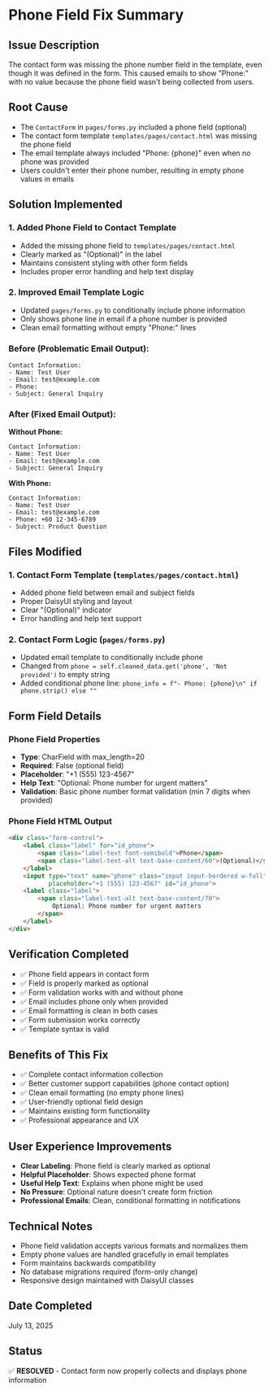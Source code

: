 # Phone Field Fix Summary

## Issue Description
The contact form was missing the phone number field in the template, even though it was defined in the form. This caused emails to show "Phone:" with no value because the phone field wasn't being collected from users.

## Root Cause
- The `ContactForm` in `pages/forms.py` included a phone field (optional)
- The contact form template `templates/pages/contact.html` was missing the phone field
- The email template always included "Phone: {phone}" even when no phone was provided
- Users couldn't enter their phone number, resulting in empty phone values in emails

## Solution Implemented

### 1. Added Phone Field to Contact Template
- Added the missing phone field to `templates/pages/contact.html`
- Clearly marked as "(Optional)" in the label
- Maintains consistent styling with other form fields
- Includes proper error handling and help text display

### 2. Improved Email Template Logic
- Updated `pages/forms.py` to conditionally include phone information
- Only shows phone line in email if a phone number is provided
- Clean email formatting without empty "Phone:" lines

### Before (Problematic Email Output):
```
Contact Information:
- Name: Test User
- Email: test@example.com
- Phone: 
- Subject: General Inquiry
```

### After (Fixed Email Output):

**Without Phone:**
```
Contact Information:
- Name: Test User
- Email: test@example.com
- Subject: General Inquiry
```

**With Phone:**
```
Contact Information:
- Name: Test User
- Email: test@example.com
- Phone: +60 12-345-6789
- Subject: Product Question
```

## Files Modified

### 1. Contact Form Template (`templates/pages/contact.html`)
- Added phone field between email and subject fields
- Proper DaisyUI styling and layout
- Clear "(Optional)" indicator
- Error handling and help text support

### 2. Contact Form Logic (`pages/forms.py`)
- Updated email template to conditionally include phone
- Changed from `phone = self.cleaned_data.get('phone', 'Not provided')` to empty string
- Added conditional phone line: `phone_info = f"- Phone: {phone}\n" if phone.strip() else ""`

## Form Field Details

### Phone Field Properties
- **Type**: CharField with max_length=20
- **Required**: False (optional field)
- **Placeholder**: "+1 (555) 123-4567"
- **Help Text**: "Optional: Phone number for urgent matters"
- **Validation**: Basic phone number format validation (min 7 digits when provided)

### Phone Field HTML Output
```html
<div class="form-control">
    <label class="label" for="id_phone">
        <span class="label-text font-semibold">Phone</span>
        <span class="label-text-alt text-base-content/60">(Optional)</span>
    </label>
    <input type="text" name="phone" class="input input-bordered w-full" 
           placeholder="+1 (555) 123-4567" id="id_phone">
    <label class="label">
        <span class="label-text-alt text-base-content/70">
            Optional: Phone number for urgent matters
        </span>
    </label>
</div>
```

## Verification Completed
- ✅ Phone field appears in contact form
- ✅ Field is properly marked as optional
- ✅ Form validation works with and without phone
- ✅ Email includes phone only when provided
- ✅ Email formatting is clean in both cases
- ✅ Form submission works correctly
- ✅ Template syntax is valid

## Benefits of This Fix
- ✅ Complete contact information collection
- ✅ Better customer support capabilities (phone contact option)
- ✅ Clean email formatting (no empty phone lines)
- ✅ User-friendly optional field design
- ✅ Maintains existing form functionality
- ✅ Professional appearance and UX

## User Experience Improvements
- **Clear Labeling**: Phone field is clearly marked as optional
- **Helpful Placeholder**: Shows expected phone format
- **Useful Help Text**: Explains when phone might be used
- **No Pressure**: Optional nature doesn't create form friction
- **Professional Emails**: Clean, conditional formatting in notifications

## Technical Notes
- Phone field validation accepts various formats and normalizes them
- Empty phone values are handled gracefully in email templates
- Form maintains backwards compatibility
- No database migrations required (form-only change)
- Responsive design maintained with DaisyUI classes

## Date Completed
July 13, 2025

## Status
✅ **RESOLVED** - Contact form now properly collects and displays phone information